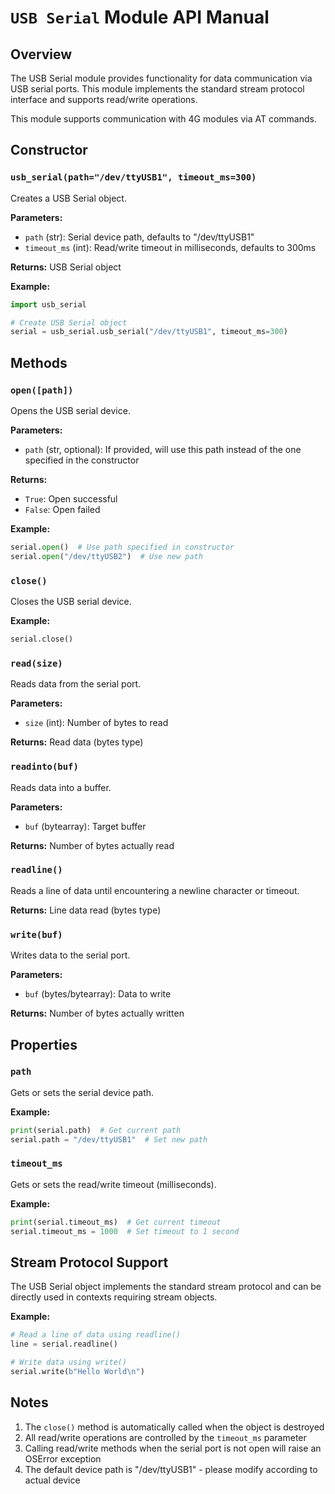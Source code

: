 # `USB Serial` Module API Manual

## Overview

The USB Serial module provides functionality for data communication via USB serial ports. This module implements the standard stream protocol interface and supports read/write operations.

This module supports communication with 4G modules via AT commands.

## Constructor

### `usb_serial(path="/dev/ttyUSB1", timeout_ms=300)`

Creates a USB Serial object.

**Parameters:**

- `path` (str): Serial device path, defaults to "/dev/ttyUSB1"
- `timeout_ms` (int): Read/write timeout in milliseconds, defaults to 300ms

**Returns:**
USB Serial object

**Example:**

```python
import usb_serial

# Create USB Serial object
serial = usb_serial.usb_serial("/dev/ttyUSB1", timeout_ms=300)
```

## Methods

### `open([path])`

Opens the USB serial device.

**Parameters:**

- `path` (str, optional): If provided, will use this path instead of the one specified in the constructor

**Returns:**

- `True`: Open successful
- `False`: Open failed

**Example:**

```python
serial.open()  # Use path specified in constructor
serial.open("/dev/ttyUSB2")  # Use new path
```

### `close()`

Closes the USB serial device.

**Example:**

```python
serial.close()
```

### `read(size)`

Reads data from the serial port.

**Parameters:**

- `size` (int): Number of bytes to read

**Returns:**
Read data (bytes type)

### `readinto(buf)`

Reads data into a buffer.

**Parameters:**

- `buf` (bytearray): Target buffer

**Returns:**
Number of bytes actually read

### `readline()`

Reads a line of data until encountering a newline character or timeout.

**Returns:**
Line data read (bytes type)

### `write(buf)`

Writes data to the serial port.

**Parameters:**

- `buf` (bytes/bytearray): Data to write

**Returns:**
Number of bytes actually written

## Properties

### `path`

Gets or sets the serial device path.

**Example:**

```python
print(serial.path)  # Get current path
serial.path = "/dev/ttyUSB1"  # Set new path
```

### `timeout_ms`

Gets or sets the read/write timeout (milliseconds).

**Example:**

```python
print(serial.timeout_ms)  # Get current timeout
serial.timeout_ms = 1000  # Set timeout to 1 second
```

## Stream Protocol Support

The USB Serial object implements the standard stream protocol and can be directly used in contexts requiring stream objects.

**Example:**

```python
# Read a line of data using readline()
line = serial.readline()

# Write data using write()
serial.write(b"Hello World\n")
```

## Notes

1. The `close()` method is automatically called when the object is destroyed
1. All read/write operations are controlled by the `timeout_ms` parameter
1. Calling read/write methods when the serial port is not open will raise an OSError exception
1. The default device path is "/dev/ttyUSB1" - please modify according to actual device
